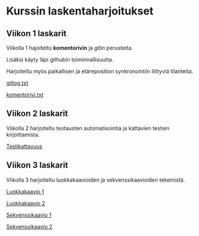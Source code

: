 # Kurssin laskentaharjoitukset

## Viikon 1 laskarit

Viikolla 1 hajoiteltu **komentorivin** ja *gitin* perusteita.

Lisäksi käyty läpi githubin toiminnallisuutta.

Harjoiteltu myös paikallisen ja etäreposition synkronointiin liittyviä tilanteita.

[gitlog.txt](./laskarit/viikko1/gitlog.txt)

[komentorivi.txt](./laskarit/viikko1/komentorivi.txt)

## Viikon 2 laskarit

Viikolla 2 harjoiteltu testausten automatisointia ja kattavien testien kirjoittamista.

[Testikattavuus](./viikko2/testikattavuus.jpg)

## Viikon 3 laskarit

Viikolla 3 harjoiteltu luokkakaavioiden ja sekvenssikaavioiden tekemistä.

[Luokkakaavio 1](./viikko3/1-monopoli_luokkakaavio1.png)

[Luokkakaavio 2](./viikko3/2-monopoli_luokkakaavio2.png)

[Sekvenssikaavio 1](./viikko3/3-Bensatankki_ja_moottori_sekvenssikaavio.png)

[Sekvenssikaavio 2](./viikko3/4-HKL_latauslaite_sekvenssikaavio.png)
